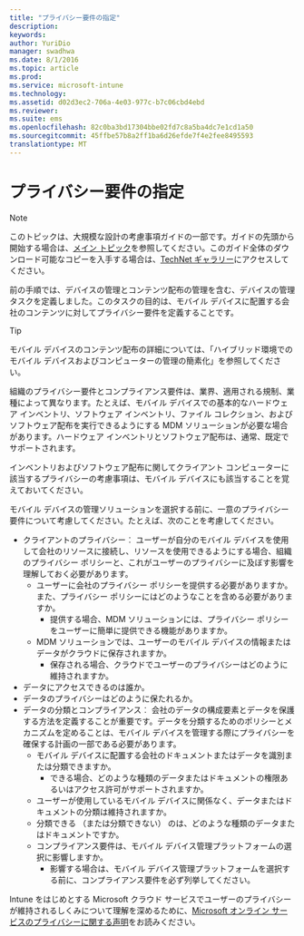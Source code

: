```yaml
---
title: "プライバシー要件の指定"
description: 
keywords: 
author: YuriDio
manager: swadhwa
ms.date: 8/1/2016
ms.topic: article
ms.prod: 
ms.service: microsoft-intune
ms.technology: 
ms.assetid: d02d3ec2-706a-4e03-977c-b7c06cbd4ebd
ms.reviewer: 
ms.suite: ems
ms.openlocfilehash: 82c0ba3bd17304bbe02fd7c8a5ba4dc7e1cd1a50
ms.sourcegitcommit: 45ffbe57b8a2ff1ba6d26efde7f4e2fee8495593
translationtype: MT
---
```

# <a name=""></a>プライバシー要件の指定

>[!NOTE]
>このトピックは、大規模な設計の考慮事項ガイドの一部です。ガイドの先頭から開始する場合は、[メイン トピック](mdm-design-considerations-guide.md)を参照してください。このガイド全体のダウンロード可能なコピーを入手する場合は、[TechNet ギャラリー](https://gallery.technet.microsoft.com/Mobile-Device-Management-7d401582)にアクセスしてください。


前の手順では、デバイスの管理とコンテンツ配布の管理を含む、デバイスの管理タスクを定義しました。このタスクの目的は、モバイル デバイスに配置する会社のコンテンツに対してプライバシー要件を定義することです。 

>[!TIP] 
> モバイル デバイスのコンテンツ配布の詳細については、「ハイブリッド環境でのモバイル デバイスおよびコンピューターの管理の簡素化」を参照してください。

組織のプライバシー要件とコンプライアンス要件は、業界、適用される規制、業種によって異なります。たとえば、モバイル デバイスでの基本的なハードウェア インベントリ、ソフトウェア インベントリ、ファイル コレクション、およびソフトウェア配布を実行できるようにする MDM ソリューションが必要な場合があります。ハードウェア インベントリとソフトウェア配布は、通常、既定でサポートされます。 

インベントリおよびソフトウェア配布に関してクライアント コンピューターに該当するプライバシーの考慮事項は、モバイル デバイスにも該当することを覚えておいてください。 

モバイル デバイスの管理ソリューションを選択する前に、一意のプライバシー要件について考慮してください。たとえば、次のことを考慮してください。

- クライアントのプライバシー︰ ユーザーが自分のモバイル デバイスを使用して会社のリソースに接続し、リソースを使用できるようにする場合、組織のプライバシー ポリシーと、これがユーザーのプライバシーに及ぼす影響を理解しておく必要があります。
    - ユーザーに会社のプライバシー ポリシーを提供する必要がありますか。また、プライバシー ポリシーにはどのようなことを含める必要がありますか。
        - 提供する場合、MDM ソリューションには、プライバシー ポリシーをユーザーに簡単に提供できる機能がありますか。
    - MDM ソリューションでは、ユーザーのモバイル デバイスの情報またはデータがクラウドに保存されますか。
        - 保存される場合、クラウドでユーザーのプライバシーはどのように維持されますか。 
- データにアクセスできるのは誰か。
- データのプライバシーはどのように保たれるか。
- データの分類とコンプライアンス︰ 会社のデータの構成要素とデータを保護する方法を定義することが重要です。データを分類するためのポリシーとメカニズムを定めることは、モバイル デバイスを管理する際にプライバシーを確保する計画の一部である必要があります。
    - モバイル デバイスに配置する会社のドキュメントまたはデータを識別または分類できますか。
        - できる場合、どのような種類のデータまたはドキュメントの権限あるいはアクセス許可がサポートされますか。
    - ユーザーが使用しているモバイル デバイスに関係なく、データまたはドキュメントの分類は維持されますか。
    - 分類できる （または分類できない） のは、どのような種類のデータまたはドキュメントですか。
    - コンプライアンス要件は、モバイル デバイス管理プラットフォームの選択に影響しますか。
        - 影響する場合は、モバイル デバイス管理プラットフォームを選択する前に、コンプライアンス要件を必ず列挙してください。

Intune をはじめとする Microsoft クラウド サービスでユーザーのプライバシーが維持されるしくみについて理解を深めるために、[Microsoft オンライン サービスのプライバシーに関する声明](http://www.microsoft.com/server-cloud/products/intune-trust-center/privacy.aspx)をお読みください。

